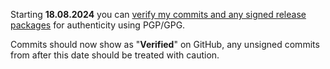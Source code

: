 Starting **18.08.2024** you can [verify my commits and any signed release packages](SECURITY.md) for authenticity using PGP/GPG.

Commits should now show as "**Verified**" on GitHub, any unsigned commits from after this date should be treated with caution.
